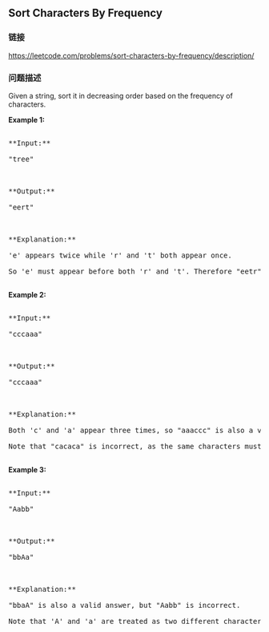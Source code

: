 ## Sort Characters By Frequency  
### 链接  
https://leetcode.com/problems/sort-characters-by-frequency/description/  
### 问题描述
Given a string, sort it in decreasing order based on the frequency of characters.

**Example 1:**
<pre>
**Input:**
"tree"

**Output:**
"eert"

**Explanation:**
'e' appears twice while 'r' and 't' both appear once.
So 'e' must appear before both 'r' and 't'. Therefore "eetr" is also a valid answer.
</pre>


**Example 2:**
<pre>
**Input:**
"cccaaa"

**Output:**
"cccaaa"

**Explanation:**
Both 'c' and 'a' appear three times, so "aaaccc" is also a valid answer.
Note that "cacaca" is incorrect, as the same characters must be together.
</pre>


**Example 3:**
<pre>
**Input:**
"Aabb"

**Output:**
"bbAa"

**Explanation:**
"bbaA" is also a valid answer, but "Aabb" is incorrect.
Note that 'A' and 'a' are treated as two different characters.
</pre>

